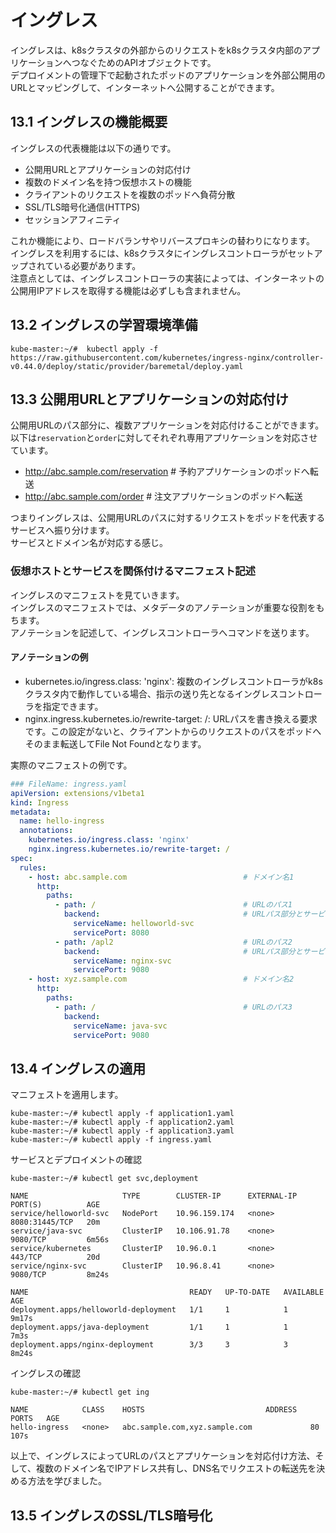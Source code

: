 # イングレス
イングレスは、k8sクラスタの外部からのリクエストをk8sクラスタ内部のアプリケーションへつなぐためのAPIオブジェクトです。  
デプロイメントの管理下で起動されたポッドのアプリケーションを外部公開用のURLとマッピングして、インターネットへ公開することができます。
## 13.1 イングレスの機能概要
イングレスの代表機能は以下の通りです。
- 公開用URLとアプリケーションの対応付け
- 複数のドメイン名を持つ仮想ホストの機能
- クライアントのリクエストを複数のポッドへ負荷分散
- SSL/TLS暗号化通信(HTTPS)
- セッションアフィニティ

これか機能により、ロードバランサやリバースプロキシの替わりになります。  
イングレスを利用するには、k8sクラスタにイングレスコントローラがセットアップされている必要があります。  
注意点としては、イングレスコントローラの実装によっては、インターネットの公開用IPアドレスを取得する機能は必ずしも含まれません。
## 13.2 イングレスの学習環境準備
```
kube-master:~/#  kubectl apply -f https://raw.githubusercontent.com/kubernetes/ingress-nginx/controller-v0.44.0/deploy/static/provider/baremetal/deploy.yaml
```
## 13.3 公開用URLとアプリケーションの対応付け
公開用URLのパス部分に、複数アプリケーションを対応付けることができます。  
以下は`reservation`と`order`に対してそれぞれ専用アプリケーションを対応させています。
- http://abc.sample.com/reservation    # 予約アプリケーションのポッドへ転送
- http://abc.sample.com/order          # 注文アプリケーションのポッドへ転送

つまりイングレスは、公開用URLのパスに対するリクエストをポッドを代表するサービスへ振り分けます。  
サービスとドメイン名が対応する感じ。

### 仮想ホストとサービスを関係付けるマニフェスト記述
イングレスのマニフェストを見ていきます。  
イングレスのマニフェストでは、メタデータのアノテーションが重要な役割をもちます。  
アノテーションを記述して、イングレスコントローラへコマンドを送ります。  
#### アノテーションの例
- kubernetes.io/ingress.class: 'nginx': 複数のイングレスコントローラがk8sクラスタ内で動作している場合、指示の送り先となるイングレスコントローラを指定できます。
- nginx.ingress.kubernetes.io/rewrite-target: /: URLパスを書き換える要求です。この設定がないと、クライアントからのリクエストのパスをポッドへそのまま転送してFile Not Foundとなります。

実際のマニフェストの例です。
```yaml
### FileName: ingress.yaml
apiVersion: extensions/v1beta1
kind: Ingress
metadata:
  name: hello-ingress
  annotations:
    kubernetes.io/ingress.class: 'nginx'
    nginx.ingress.kubernetes.io/rewrite-target: /
spec:
  rules:
    - host: abc.sample.com                          # ドメイン名1
      http:
        paths:
          - path: /                                 # URLのパス1
            backend:                                # URLパス部分とサービス対応
              serviceName: helloworld-svc
              servicePort: 8080
          - path: /apl2                             # URLのパス2
            backend:                                # URLパス部分とサービス対応
              serviceName: nginx-svc
              servicePort: 9080
    - host: xyz.sample.com                          # ドメイン名2
      http:
        paths:
          - path: /                                 # URLのパス3
            backend:
              serviceName: java-svc
              servicePort: 9080
```
## 13.4 イングレスの適用
マニフェストを適用します。
```
kube-master:~/# kubectl apply -f application1.yaml
kube-master:~/# kubectl apply -f application2.yaml
kube-master:~/# kubectl apply -f application3.yaml
kube-master:~/# kubectl apply -f ingress.yaml
```
サービスとデプロイメントの確認
```
kube-master:~/# kubectl get svc,deployment
```
```
NAME                     TYPE        CLUSTER-IP      EXTERNAL-IP   PORT(S)          AGE
service/helloworld-svc   NodePort    10.96.159.174   <none>        8080:31445/TCP   20m
service/java-svc         ClusterIP   10.106.91.78    <none>        9080/TCP         6m56s
service/kubernetes       ClusterIP   10.96.0.1       <none>        443/TCP          20d
service/nginx-svc        ClusterIP   10.96.8.41      <none>        9080/TCP         8m24s

NAME                                    READY   UP-TO-DATE   AVAILABLE   AGE
deployment.apps/helloworld-deployment   1/1     1            1           9m17s
deployment.apps/java-deployment         1/1     1            1           7m3s
deployment.apps/nginx-deployment        3/3     3            3           8m24s
```
イングレスの確認
```
kube-master:~/# kubectl get ing
```
```
NAME            CLASS    HOSTS                           ADDRESS   PORTS   AGE
hello-ingress   <none>   abc.sample.com,xyz.sample.com             80      107s
```
以上で、イングレスによってURLのパスとアプリケーションを対応付け方法、そして、複数のドメイン名でIPアドレス共有し、DNS名でリクエストの転送先を決める方法を学びました。
## 13.5 イングレスのSSL/TLS暗号化
